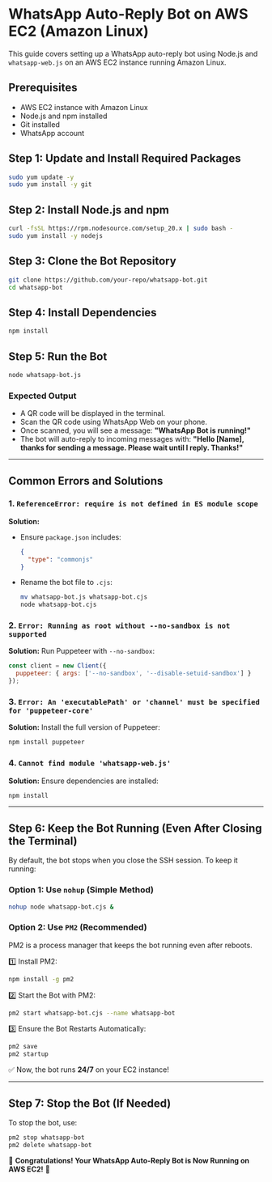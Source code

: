 # WhatsApp Auto-Reply Bot on AWS EC2 (Amazon Linux)

This guide covers setting up a WhatsApp auto-reply bot using Node.js and `whatsapp-web.js` on an AWS EC2 instance running Amazon Linux.

## Prerequisites
- AWS EC2 instance with Amazon Linux
- Node.js and npm installed
- Git installed
- WhatsApp account

## Step 1: Update and Install Required Packages
```sh
sudo yum update -y
sudo yum install -y git
```

## Step 2: Install Node.js and npm
```sh
curl -fsSL https://rpm.nodesource.com/setup_20.x | sudo bash -
sudo yum install -y nodejs
```

## Step 3: Clone the Bot Repository
```sh
git clone https://github.com/your-repo/whatsapp-bot.git
cd whatsapp-bot
```

## Step 4: Install Dependencies
```sh
npm install
```

## Step 5: Run the Bot
```sh
node whatsapp-bot.js
```

### Expected Output
- A QR code will be displayed in the terminal.
- Scan the QR code using WhatsApp Web on your phone.
- Once scanned, you will see a message: **"WhatsApp Bot is running!"**
- The bot will auto-reply to incoming messages with: **"Hello [Name], thanks for sending a message. Please wait until I reply. Thanks!"**

---

## Common Errors and Solutions

### 1. `ReferenceError: require is not defined in ES module scope`
**Solution:**
- Ensure `package.json` includes:
  ```json
  {
    "type": "commonjs"
  }
  ```
- Rename the bot file to `.cjs`:  
  ```sh
  mv whatsapp-bot.js whatsapp-bot.cjs
  node whatsapp-bot.cjs
  ```

### 2. `Error: Running as root without --no-sandbox is not supported`
**Solution:**
Run Puppeteer with `--no-sandbox`:
```js
const client = new Client({
  puppeteer: { args: ['--no-sandbox', '--disable-setuid-sandbox'] }
});
```

### 3. `Error: An 'executablePath' or 'channel' must be specified for 'puppeteer-core'`
**Solution:**
Install the full version of Puppeteer:
```sh
npm install puppeteer
```

### 4. `Cannot find module 'whatsapp-web.js'`
**Solution:**
Ensure dependencies are installed:
```sh
npm install
```

---

## Step 6: Keep the Bot Running (Even After Closing the Terminal)
By default, the bot stops when you close the SSH session. To keep it running:

### Option 1: Use `nohup` (Simple Method)
```sh
nohup node whatsapp-bot.cjs &
```

### Option 2: Use `PM2` (Recommended)
PM2 is a process manager that keeps the bot running even after reboots.

1️⃣ Install PM2:
```sh
npm install -g pm2
```

2️⃣ Start the Bot with PM2:
```sh
pm2 start whatsapp-bot.cjs --name whatsapp-bot
```

3️⃣ Ensure the Bot Restarts Automatically:
```sh
pm2 save
pm2 startup
```
✅ Now, the bot runs **24/7** on your EC2 instance!

---

## Step 7: Stop the Bot (If Needed)
To stop the bot, use:
```sh
pm2 stop whatsapp-bot
pm2 delete whatsapp-bot
```

🎯 **Congratulations! Your WhatsApp Auto-Reply Bot is Now Running on AWS EC2!** 🚀
